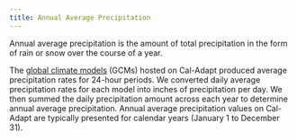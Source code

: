 ```yaml
---
title: Annual Average Precipitation
---
```


Annual average precipitation is the amount of total precipitation in the form of rain or snow over the course of a year.

The [global climate models](/help/glossary/#global-climate-model-(gcms)) (GCMs) hosted on Cal-Adapt produced average precipitation rates for 24-hour periods. We converted daily average precipitation rates for each model into inches of precipitation per day. We then summed the daily precipitation amount across each year to determine annual average precipitation. Annual average precipitation values on Cal-Adapt are typically presented for calendar years (January 1 to December 31).
